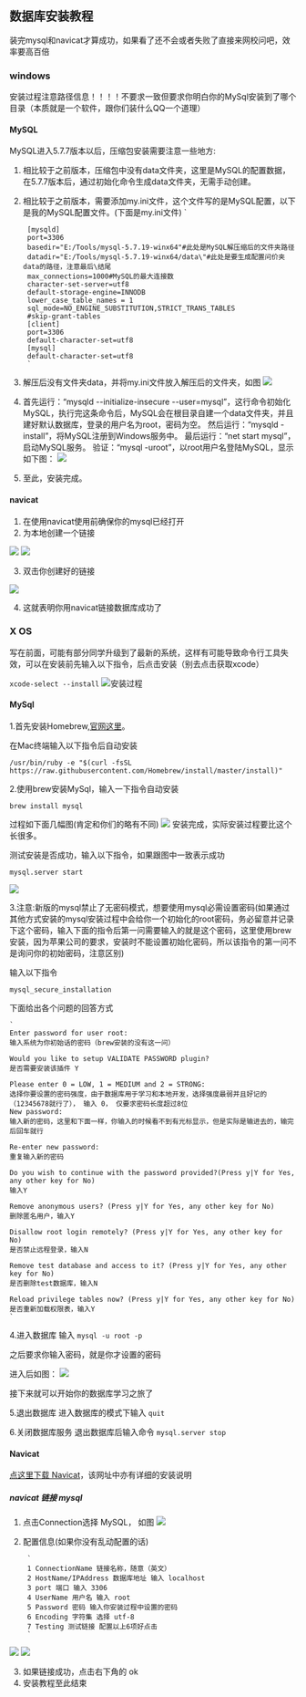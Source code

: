 ## 数据库安装教程
装完mysql和navicat才算成功，如果看了还不会或者失败了直接来网校问吧，效率要高百倍
### windows
安装过程注意路径信息！！！！不要求一致但要求你明白你的MySql安装到了哪个目录（本质就是一个软件，跟你们装什么QQ一个道理）
#### MySQL
MySQL进入5.7.7版本以后，压缩包安装需要注意一些地方:

1. 相比较于之前版本，压缩包中没有data文件夹，这里是MySQL的配置数据，在5.7.7版本后，通过初始化命令生成data文件夹，无需手动创建。
2. 相比较于之前版本，需要添加my.ini文件，这个文件写的是MySQL配置，以下是我的MySQL配置文件。(下面是my.ini文件)
		`
		
		[mysqld]
		port=3306
		basedir="E:/Tools/mysql-5.7.19-winx64"#此处是MySQL解压缩后的文件夹路径
		datadir="E:/Tools/mysql-5.7.19-winx64/data\"#此处是要生成配置问价夹data的路径，注意最后\结尾
		max_connections=1000#MySQL的最大连接数
		character-set-server=utf8
		default-storage-engine=INNODB
		lower_case_table_names = 1
		sql_mode=NO_ENGINE_SUBSTITUTION,STRICT_TRANS_TABLES
		#skip-grant-tables
		[client]
		port=3306
		default-character-set=utf8
		[mysql]
		default-character-set=utf8
		`
3. 解压后没有文件夹data，并将my.ini文件放入解压后的文件夹，如图
![](https://github.com/RedrockTeam/Course/raw/master/content/back/mysql/image/8.png)

4. 首先运行：“mysqld --initialize-insecure --user=mysql”，这行命令初始化MySQL，执行完这条命令后，MySQL会在根目录自建一个data文件夹，并且建好默认数据库，登录的用户名为root，密码为空。
然后运行：“mysqld -install”，将MySQL注册到Windows服务中。
最后运行：“net start mysql”， 启动MySQL服务。
验证：“mysql -uroot”，以root用户名登陆MySQL，显示如下图：
![](https://github.com/RedrockTeam/Course/raw/master/content/back/mysql/image/9.png)

5. 至此，安装完成。

#### navicat
1. 在使用navicat使用前确保你的mysql已经打开
2. 为本地创建一个链接

![](https://github.com/RedrockTeam/Course/raw/master/content/back/mysql/image/10.png)
![](https://github.com/RedrockTeam/Course/raw/master/content/back/mysql/image/11.png)

3. 双击你创建好的链接

![](https://github.com/RedrockTeam/Course/raw/master/content/back/mysql/image/12.png)

4. 这就表明你用navicat链接数据库成功了

### X OS
写在前面，可能有部分同学升级到了最新的系统，这样有可能导致命令行工具失效，可以在安装前先输入以下指令，后点击安装（别去点击获取xcode）

`xcode-select --install`
![安装过程](https://github.com/RedrockTeam/Course/raw/master/content/back/mysql/image/2.png)

#### MySql
1.首先安装Homebrew,[官网这里](https://brew.sh/index_zh-cn.html)。

在Mac终端输入以下指令后自动安装

`/usr/bin/ruby -e "$(curl -fsSL https://raw.githubusercontent.com/Homebrew/install/master/install)"
`

2.使用brew安装MySql，输入一下指令自动安装

`brew install mysql`

过程如下面几幅图(肯定和你们的略有不同)
![](https://github.com/RedrockTeam/Course/raw/master/content/back/mysql/image/1.png)
安装完成，实际安装过程要比这个长很多。

测试安装是否成功，输入以下指令，如果跟图中一致表示成功

`mysql.server start`

![](https://github.com/RedrockTeam/Course/raw/master/content/back/mysql/image/3.png)

3.注意:新版的mysql禁止了无密码模式，想要使用mysql必需设置密码(如果通过其他方式安装的mysql安装过程中会给你一个初始化的root密码，务必留意并记录下这个密码，输入下面的指令后第一问需要输入的就是这个密码，这里使用brew安装，因为苹果公司的要求，安装时不能设置初始化密码，所以该指令的第一问不是询问你的初始密码，注意区别)

输入以下指令

`mysql_secure_installation`

下面给出各个问题的回答方式

	`
	Enter password for user root:
	输入系统为你初始话的密码（brew安装的没有这一问）
	
	Would you like to setup VALIDATE PASSWORD plugin?
	是否需要安装该插件 Y
	
	Please enter 0 = LOW, 1 = MEDIUM and 2 = STRONG:
	选择你要设置的密码强度，由于数据库用于学习和本地开发，选择强度最弱并且好记的（12345678就行了）， 输入 0， 仅要求密码长度超过8位
	New password:
	输入新的密码，这里和下面一样，你输入的时候看不到有光标显示，但是实际是输进去的，输完后回车就行
	
	Re-enter new password:
	重复输入新的密码
	
	Do you wish to continue with the password provided?(Press y|Y for Yes, any other key for No)
	输入Y
	
	Remove anonymous users? (Press y|Y for Yes, any other key for No)
	删除匿名用户，输入Y
	
	Disallow root login remotely? (Press y|Y for Yes, any other key for No)
	是否禁止远程登录，输入N
	
	Remove test database and access to it? (Press y|Y for Yes, any other key for No)
	是否删除test数据库，输入N
	
	Reload privilege tables now? (Press y|Y for Yes, any other key for No)
	是否重新加载权限表，输入Y
	`
	
4.进入数据库
输入 `mysql -u root -p`

之后要求你输入密码，就是你才设置的密码

进入后如图：
![](https://github.com/RedrockTeam/Course/raw/master/content/back/mysql/image/4.png)

接下来就可以开始你的数据库学习之旅了

5.退出数据库 进入数据库的模式下输入 `quit`

6.关闭数据库服务 退出数据库后输入命令 `mysql.server stop`
#### Navicat
[点这里下载 Navicat](http://xclient.info/s/navicat-premium.html?_=e5fb9f72bde190c3be8b00b14039b1c5)，该网址中亦有详细的安装说明

##### navicat 链接 mysql
1. 点击Connection选择 MySQL， 如图
![](https://github.com/RedrockTeam/Course/raw/master/content/back/mysql/image/5.png)
2. 配置信息(如果你没有乱动配置的话)

		`
		1 ConnectionName 链接名称，随意（英文）
		2 HostName/IPAddress 数据库地址 输入 localhost
		3 port 端口 输入 3306
		4 UserName 用户名 输入 root
		5 Password 密码 输入你安装过程中设置的密码
		6 Encoding 字符集 选择 utf-8
		7 Testing 测试链接 配置以上6项好点击
		`

![](https://github.com/RedrockTeam/Course/raw/master/content/back/mysql/image/6.png)
![](https://github.com/RedrockTeam/Course/raw/master/content/back/mysql/image/7.png)

3. 如果链接成功，点击右下角的 ok
4. 安装教程至此结束